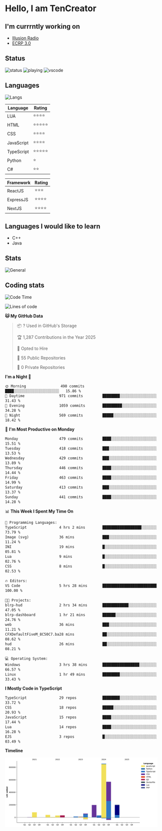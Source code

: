 # Hello, I am TenCreator

## I'm currrntly working on
- [Illusion Radio](https://illusionradio.co.uk/)
- [ECRP 3.0](http://github.com/Emerald-Coast-Roleplay/)

## Status
![status](https://api.statusbadges.me/badge/status/518334475038359555?simple=true&style=for-the-badge)
![playing](https://api.statusbadges.me/badge/playing/518334475038359555?style=for-the-badge)
![vscode](https://api.statusbadges.me/badge/vscode/518334475038359555?style=for-the-badge)

## Languages
![Langs](https://github-readme-stats.vercel.app/api/top-langs/?username=tencreator&layout=compact&theme=radical)


|Language|Rating|
|--------|------|
|LUA|⭐️⭐️⭐️⭐️|
|HTML|⭐️⭐️⭐️⭐️⭐️|
|CSS|⭐️⭐️⭐️⭐️|
|JavaScript|⭐️⭐️⭐️⭐️|
|TypeScript|⭐️⭐️⭐️⭐️⭐️|
|Python|⭐️|
|C#|⭐️⭐️ |

|Framework|Rating|
|--------|------|
|ReactJS|⭐️⭐️⭐|
|ExpressJS|⭐️⭐️⭐️⭐️|
|NextJS|⭐️⭐️⭐⭐️|

## Languages I would like to learn
- C++
- Java

## Stats
![General](https://github-readme-stats.vercel.app/api?username=tencreator&show_icons=true&theme=radical)

## Coding stats

<!--START_SECTION:waka-->
![Code Time](http://img.shields.io/badge/Code%20Time-499%20hrs%2012%20mins-blue)

![Lines of code](https://img.shields.io/badge/From%20Hello%20World%20I%27ve%20Written-2.1%20million%20lines%20of%20code-blue)

**🐱 My GitHub Data** 

> 📦 ? Used in GitHub's Storage 
 > 
> 🏆 1,287 Contributions in the Year 2025
 > 
> 💼 Opted to Hire
 > 
> 📜 55 Public Repositories 
 > 
> 🔑 0 Private Repositories 
 > 
**I'm a Night 🦉** 

```text
🌞 Morning                490 commits         ████░░░░░░░░░░░░░░░░░░░░░   15.86 % 
🌆 Daytime                971 commits         ████████░░░░░░░░░░░░░░░░░   31.43 % 
🌃 Evening                1059 commits        █████████░░░░░░░░░░░░░░░░   34.28 % 
🌙 Night                  569 commits         █████░░░░░░░░░░░░░░░░░░░░   18.42 % 
```
📅 **I'm Most Productive on Monday** 

```text
Monday                   479 commits         ████░░░░░░░░░░░░░░░░░░░░░   15.51 % 
Tuesday                  418 commits         ███░░░░░░░░░░░░░░░░░░░░░░   13.53 % 
Wednesday                429 commits         ███░░░░░░░░░░░░░░░░░░░░░░   13.89 % 
Thursday                 446 commits         ████░░░░░░░░░░░░░░░░░░░░░   14.44 % 
Friday                   463 commits         ████░░░░░░░░░░░░░░░░░░░░░   14.99 % 
Saturday                 413 commits         ███░░░░░░░░░░░░░░░░░░░░░░   13.37 % 
Sunday                   441 commits         ████░░░░░░░░░░░░░░░░░░░░░   14.28 % 
```


📊 **This Week I Spent My Time On** 

```text
💬 Programming Languages: 
TypeScript               4 hrs 2 mins        ██████████████████░░░░░░░   73.79 % 
Image (svg)              36 mins             ███░░░░░░░░░░░░░░░░░░░░░░   11.24 % 
INI                      19 mins             █░░░░░░░░░░░░░░░░░░░░░░░░   05.81 % 
Lua                      9 mins              █░░░░░░░░░░░░░░░░░░░░░░░░   02.76 % 
CSS                      8 mins              █░░░░░░░░░░░░░░░░░░░░░░░░   02.53 % 

🔥 Editors: 
VS Code                  5 hrs 28 mins       █████████████████████████   100.00 % 

🐱‍💻 Projects: 
blrp-hud                 2 hrs 34 mins       ████████████░░░░░░░░░░░░░   47.05 % 
blrp-dashboard           1 hr 21 mins        ██████░░░░░░░░░░░░░░░░░░░   24.76 % 
web                      36 mins             ███░░░░░░░░░░░░░░░░░░░░░░   11.21 % 
CFXDefaultFiveM_8C50C7.ba28 mins             ██░░░░░░░░░░░░░░░░░░░░░░░   08.62 % 
hud                      26 mins             ██░░░░░░░░░░░░░░░░░░░░░░░   08.21 % 

💻 Operating System: 
Windows                  3 hrs 38 mins       █████████████████░░░░░░░░   66.57 % 
Linux                    1 hr 49 mins        ████████░░░░░░░░░░░░░░░░░   33.43 % 
```

**I Mostly Code in TypeScript** 

```text
TypeScript               29 repos            ████████░░░░░░░░░░░░░░░░░   33.72 % 
CSS                      18 repos            █████░░░░░░░░░░░░░░░░░░░░   20.93 % 
JavaScript               15 repos            ████░░░░░░░░░░░░░░░░░░░░░   17.44 % 
Lua                      14 repos            ████░░░░░░░░░░░░░░░░░░░░░   16.28 % 
EJS                      3 repos             █░░░░░░░░░░░░░░░░░░░░░░░░   03.49 % 
```



**Timeline**

![Lines of Code chart](https://raw.githubusercontent.com/tencreator/tencreator/main/assets/bar_graph.png)


<!--END_SECTION:waka-->
